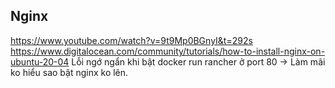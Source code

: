 ## Nginx
https://www.youtube.com/watch?v=9t9Mp0BGnyI&t=292s
https://www.digitalocean.com/community/tutorials/how-to-install-nginx-on-ubuntu-20-04
Lỗi ngớ ngẩn khi bật docker run rancher ở port 80 -> Làm mãi ko hiểu sao bật nginx ko lên. 